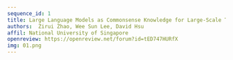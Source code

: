 ```yaml
---
sequence_id: 1
title: Large Language Models as Commonsense Knowledge for Large-Scale Task Planning
authors:  Zirui Zhao, Wee Sun Lee, David Hsu 
affil: National University of Singapore
openreview: https://openreview.net/forum?id=tED747HURfX
img: 01.png
---
```

